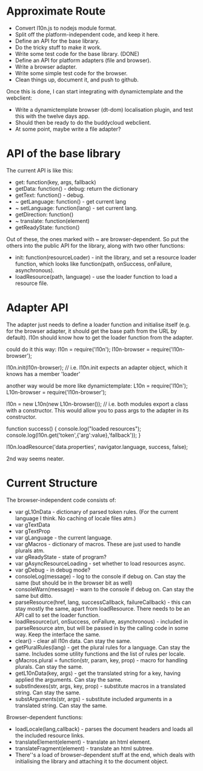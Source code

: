 Approximate Route
=================

* Convert l10n.js to nodejs module format.
* Split off the platform-independent code, and keep it here.
* Define an API for the base library.
* Do the tricky stuff to make it work.
* Write some test code for the base library.
(DONE)
* Define an API for platform adapters (file and browser).
* Write a browser adapter.
* Write some simple test code for the browser.
* Clean things up, document it, and push to github.

Once this is done, I can start integrating with dynamictemplate and the webclient:
* Write a dynamictemplate browser (dt-dom) localisation plugin, and test this with the twelve days app.
* Should then be ready to do the buddycloud webclient.
* At some point, maybe write a file adapter?

API of the base library
=======================

The current API is like this:
  * get: function(key, args, fallback)
  * getData: function() - debug: return the dictionary
  * getText: function() - debug.
  * ~ getLanguage: function() - get current lang
  * ~ setLanguage: function(lang) - set current lang.
  * getDirection: function() 
  * ~ translate: function(element)
  * getReadyState: function()

Out of these, the ones marked with ~ are browser-dependent. So put the others into the public API for the library, along with two other functions:

  * init: function(resourceLoader) - init the library, and set a resource loader function, which looks like function(path, onSuccess, onFailure, asynchronous).
  * loadResource(path, language) - use the loader function to load a resource file.

Adapter API
===========

The adapter just needs to define a loader function and initialise itself (e.g. for the browser adapter, it should get the base path from the URL by default). l10n should know how to get the loader function from the adapter.

could do it this way:
  l10n = require('l10n');
  l10n-browser = require('l10n-browser');

  l10n.init(l10n-browser);
  // i.e. l10n.init expects an adapter object, which it knows has a member 'loader'

another way would be more like dynamictemplate:
  L10n = require('l10n');
  L10n-browser = require('l10n-browser');

  l10n = new L10n(new L10n-browser());
  // i.e. both modules export a class with a constructor. This would allow you to pass args to the adapter in its constructor.

  function success() \{
    console.log("loaded resources");
    console.log(l10n.get('token',\{'arg':value\},'fallback'));
    \}

  l10n.loadResource('data.properties', navigator.language, success, false);
  
2nd way seems neater.

Current Structure
=================
The browser-independent code consists of:
* var gL10nData - dictionary of parsed token rules. (For the current language I think. No caching of locale files atm.)
* var gTextData
* var gTextProp
* var gLanguage - the current language.
* var gMacros - dictionary of macros. These are just used to handle plurals atm.
* var gReadyState - state of program?
* var gAsyncResourceLoading - set whether to load resources async.
* var gDebug - in debug mode?
* consoleLog(message) - log to the console if debug on. Can stay the same (but should be in the browser bit as well)
* consoleWarn(message) - warn to the console if debug on. Can stay the same but ditto.
* parseResource(href, lang, successCallback, failureCallback) - this can stay mostly the same, apart from loadResource. There needs to be an API call to set the loader function.
* loadResource(url, onSuccess, onFailure, asynchronous) - included in parseResource atm, but will be passed in by the calling code in some way. Keep the interface the same.
* clear() - clear all l10n data. Can stay the same.
* getPluralRules(lang) - get the plural rules for a language. Can stay the same. Includes some utility functions and the list of rules per locale.
* gMacros.plural = function(str, param, key, prop) - macro for handling plurals. Can stay the same.
* getL10nData(key, args) - get the translated string for a key, having applied the arguments. Can stay the same.
* substIndexes(str, args, key, prop) - substitute macros in a translated string. Can stay the same.
* substArguments(str, args) - substitute included arguments in a translated string. Can stay the same.


Browser-dependent functions:
* loadLocale(lang,callback) - parses the document headers and loads all the included resource links.
* translateElement(element) - translate an html element.
* translateFragment(element) - translate an html subtree.
* There''s a load of browser-dependent stuff at the end, which deals with initialising the library and attaching it to the document object.
